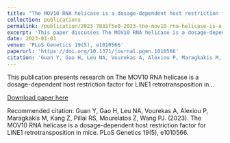 ```yaml
---
title: "The MOV10 RNA helicase is a dosage-dependent host restriction factor for LINE1 retrotransposition in mice"
collection: publications
permalink: /publication/2023-7831f5e0-2023-the-mov10-rna-helicase-is-a-dosage-depen
excerpt: 'This paper discusses The MOV10 RNA helicase is a dosage-dependent host restriction factor for LINE1 retrotransposition in...'
date: 2023-01-01
venue: 'PLoS Genetics 19(5), e1010566'
paperurl: 'https://doi.org/10.1371/journal.pgen.1010566'
citation: 'Guan Y, Gao H, Leu NA, Vourekas A, Alexiou P, Maragkakis M, Kang Z, Pillai RS, Mourelatos Z, Wang PJ. (2023). The MOV10 RNA helicase is a dosage-dependent host restriction factor for LINE1 retrotransposition in mice. PLoS Genetics 19(5), e1010566.'
---
```


This publication presents research on The MOV10 RNA helicase is a dosage-dependent host restriction factor for LINE1 retrotransposition in...

[Download paper here](https://doi.org/10.1371/journal.pgen.1010566)

Recommended citation: Guan Y, Gao H, Leu NA, Vourekas A, Alexiou P, Maragkakis M, Kang Z, Pillai RS, Mourelatos Z, Wang PJ. (2023). The MOV10 RNA helicase is a dosage-dependent host restriction factor for LINE1 retrotransposition in mice. PLoS Genetics 19(5), e1010566.
